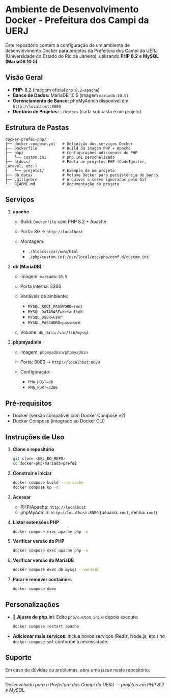 # Ambiente de Desenvolvimento Docker - Prefeitura dos Campi da UERJ

Este repositório contém a configuração de um ambiente de desenvolvimento Docker para projetos da Prefeitura dos Campi da UERJ (Universidade do Estado do Rio de Janeiro), utilizando **PHP 8.2** e **MySQL (MariaDB 10.5)**.

## Visão Geral

* **PHP:** 8.2 (imagem oficial `php:8.2-apache`)
* **Banco de Dados:** MariaDB 10.5 (imagem `mariadb:10.5`)
* **Gerenciamento de Banco:** phpMyAdmin disponível em `http://localhost:8080`
* **Diretório de Projetos:** `./htdocs` (cada subpasta é um projeto)

## Estrutura de Pastas

```
docker-prefei-php/
├── docker-compose.yml   # Definição dos serviços Docker
├── Dockerfile           # Build da imagem PHP + Apache
├── php/                 # Configurações adicionais do PHP
│   └── custom.ini       # php.ini personalizado
├── htdocs/              # Pasta de projetos PHP (CodeIgniter, Laravel, etc.)
│   └── projeto1/        # Exemplo de um projeto
├── db_data/             # Volume Docker para persistência do banco
├── .gitignore           # Arquivos a serem ignorados pelo Git
└── README.md            # Documentação do projeto
```

## Serviços

1. **apache**

   * Build: `Dockerfile` com PHP 8.2 + Apache
   * Porta: 80 → `http://localhost`
   * Montagem:

     * `./htdocs:/var/www/html`
     * `./php/custom.ini:/usr/local/etc/php/conf.d/custom.ini`

2. **db (MariaDB)**

   * Imagem: `mariadb:10.5`
   * Porta interna: 3306
   * Variáveis de ambiente:

     * `MYSQL_ROOT_PASSWORD=root`
     * `MYSQL_DATABASE=defaultdb`
     * `MYSQL_USER=user`
     * `MYSQL_PASSWORD=password`
   * Volume: `db_data:/var/lib/mysql`

3. **phpmyadmin**

   * Imagem: `phpmyadmin/phpmyadmin`
   * Porta: 8080 → `http://localhost:8080`
   * Configuração:

     * `PMA_HOST=db`
     * `PMA_PORT=3306`

## Pré-requisitos

* Docker (versão compatível com Docker Compose v2)
* Docker Compose (integrado ao Docker CLI)

## Instruções de Uso

1. **Clone o repositório**

   ```bash
   git clone <URL_DO_REPO>
   cd docker-php-mariadb-prefei
   ```

2. **Construir e iniciar**

   ```bash
   docker compose build --no-cache
   docker compose up -d
   ```

3. **Acessar**

   * PHP/Apache: `http://localhost`
   * phpMyAdmin: `http://localhost:8080` (usuário: `root`, senha: `root`)

4. **Listar extensões PHP**

   ```bash
   docker compose exec apache php -m
   ```

5. **Verificar versão do PHP**

   ```bash
   docker compose exec apache php -v
   ```

6. **Verificar versão do MariaDB**

   ```bash
   docker compose exec db mysql --version
   ```

7. **Parar e remover containers**

   ```bash
   docker compose down
   ```

## Personalizações

* 🚧 **Ajuste de php.ini**: Edite `php/custom.ini` e depois execute:

  ```bash
  docker compose restart apache
  ```

* **Adicionar mais serviços**: Inclua novos serviços (Redis, Node.js, etc.) no `docker-compose.yml` conforme a necessidade.

## Suporte

Em caso de dúvidas ou problemas, abra uma *issue* neste repositório.

---

*Desenvolvido para a Prefeitura dos Campi da UERJ — projetos em PHP 8.2 e MySQL.*
